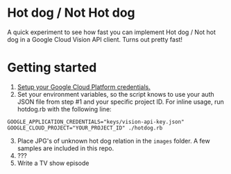 # Hot dog / Not Hot dog

A quick experiment to see how fast you can implement Hot dog / Not hot dog in a Google Cloud Vision API client. Turns out pretty fast!

# Getting started

1. [Setup your Google Cloud Platform credentials.](https://cloud.google.com/vision/docs/libraries#setting_up_authentication)
2. Set your environment variables, so the script knows to use your auth JSON file from step #1 and your specific project ID. For inline usage, run hotdog.rb with the following line:
```
GOOGLE_APPLICATION_CREDENTIALS="keys/vision-api-key.json" GOOGLE_CLOUD_PROJECT="YOUR_PROJECT_ID" ./hotdog.rb
```
3. Place JPG's of unknown hot dog relation in the `images` folder. A few samples are included in this repo.
4. ???
5. Write a TV show episode